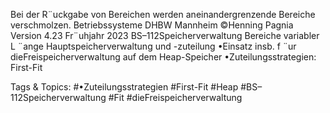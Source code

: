 Bei der R¨uckgabe von Bereichen werden aneinandergrenzende Bereiche verschmolzen.
Betriebssysteme DHBW Mannheim ©Henning Pagnia Version 4.23 Fr¨uhjahr 2023 BS–112Speicherverwaltung Bereiche variabler L ¨ange Hauptspeicherverwaltung und -zuteilung
•Einsatz insb. f ¨ur dieFreispeicherverwaltung auf dem Heap-Speicher
•Zuteilungsstrategien:
First-Fit

   Tags & Topics:
   #•Zuteilungsstrategien
   #First-Fit
   #Heap
   #BS–112Speicherverwaltung
   #Fit
   #dieFreispeicherverwaltung